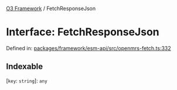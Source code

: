 [O3 Framework](../API.md) / FetchResponseJson

# Interface: FetchResponseJson

Defined in: [packages/framework/esm-api/src/openmrs-fetch.ts:332](https://github.com/UjjawalPrabhat/openmrs-esm-core/blob/main/packages/framework/esm-api/src/openmrs-fetch.ts#L332)

## Indexable

\[`key`: `string`\]: `any`
